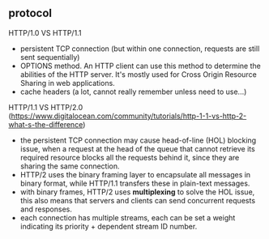 ## protocol

HTTP/1.0 VS HTTP/1.1
* persistent TCP connection (but within one connection, requests are still sent sequentially)
* OPTIONS method. An HTTP client can use this method to determine the abilities of the HTTP server. It's mostly used for Cross Origin Resource Sharing in web applications.
* cache headers (a lot, cannot really remember unless need to use...)

HTTP/1.1 VS HTTP/2.0 (https://www.digitalocean.com/community/tutorials/http-1-1-vs-http-2-what-s-the-difference)
* the persistent TCP connection may cause head-of-line (HOL) blocking issue, when a request at the head of the queue that cannot retrieve its required resource blocks all the requests behind it, since they are sharing the same connection.
* HTTP/2 uses the binary framing layer to encapsulate all messages in binary format, while HTTP/1.1 transfers these in plain-text messages.
* with binary frames, HTTP/2 uses **multiplexing** to solve the HOL issue, this also means that servers and clients can send concurrent requests and responses.
* each connection has multiple streams, each can be set a weight indicating its priority + dependent stream ID number.
